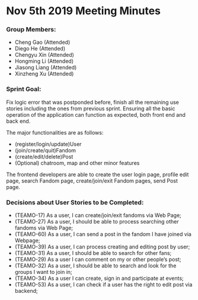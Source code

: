 #  Nov 5th 2019 Meeting Minutes

### Group Members:

* Cheng Gao (Attended)
* Diego He (Attended)
* Chengyu Xin (Attended)
* Hongming Li (Attended)
* Jiasong Liang (Attended)
* Xinzheng Xu (Attended)

### Sprint Goal:

Fix logic error that was postponded before, finish all the remaining use stories including the ones from previous sprint. Ensuring all the basic operation of the application can function as expected, both front end and back end.

The major functionalities are as follows:
* (register/login/update)User
* (join/create/quit)Fandom
* (create/edit/delete)Post
* (Optional) chatroom, map and other minor features

The frontend developers are able to create the user login page, profile edit page, search Fandom page, create/join/exit Fandom pages, send Post page.

### Decisions about User Stories to be Completed:
* (TEAMO-17) As a user, I can create/join/exit fandoms via Web Page;
* (TEAMO-27) As a user, I should be able to process searching other fandoms via Web Page;
* (TEAMO-60) As a user, I can send a post in the fandom I have joined via Webpage;
* (TEAMO-39) As a user, I can process creating and editing post by user;
* (TEAMO-31) As a user, I should be able to search for other fans;
* (TEAMO-29) As a user I can comment on my or other people’s post;
* (TEAMO-32) As a user, I should be able to search and look for the groups I want to join in;
* (TEAMO-34) As a user I can create, sign in and participate at events;
* (TEAMO-53) As a user, I can check if a user has the right to edit post via backend;

